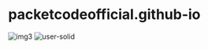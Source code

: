 # packetcodeofficial.github-io
![img3](https://user-images.githubusercontent.com/97151783/168455440-21ef3cc5-33e7-4c9a-81f1-7d4e8b56db9d.jpg)
![user-solid](https://user-images.githubusercontent.com/97151783/168455723-04170f2b-de17-4326-91b8-077312797356.svg)
